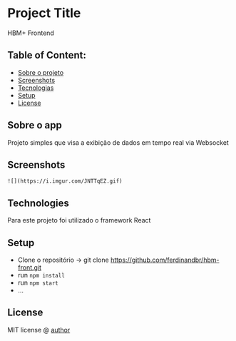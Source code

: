 # Project Title
HBM+ Frontend

## Table of Content:

- [Sobre o projeto](#sobre-o-app)
- [Screenshots](#screenshots)
- [Tecnologias](#technologies)
- [Setup](#setup)
- [License](#license)

## Sobre o app
Projeto simples que visa a exibição de dados em tempo real via Websocket

## Screenshots

`![](https://i.imgur.com/JNTTqEZ.gif)`

## Technologies
Para este projeto foi utilizado o framework React

## Setup
- Clone o repositório
-> git clone https://github.com/ferdinandbr/hbm-front.git
- run `npm install`
- run `npm start`
- ...
## License

MIT license @ [author](author.com)